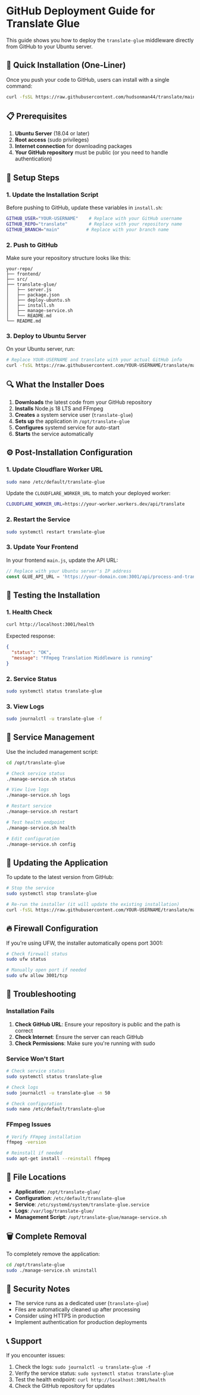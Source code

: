 # GitHub Deployment Guide for Translate Glue

This guide shows you how to deploy the `translate-glue` middleware directly from GitHub to your Ubuntu server.

## 🚀 Quick Installation (One-Liner)

Once you push your code to GitHub, users can install with a single command:

```bash
curl -fsSL https://raw.githubusercontent.com/hudsonman44/translate/main/translate-glue/install.sh | sudo bash
```

## 📋 Prerequisites

1. **Ubuntu Server** (18.04 or later)
2. **Root access** (sudo privileges)
3. **Internet connection** for downloading packages
4. **Your GitHub repository** must be public (or you need to handle authentication)

## 🔧 Setup Steps

### 1. Update the Installation Script

Before pushing to GitHub, update these variables in `install.sh`:

```bash
GITHUB_USER="YOUR-USERNAME"    # Replace with your GitHub username
GITHUB_REPO="translate"        # Replace with your repository name  
GITHUB_BRANCH="main"          # Replace with your branch name
```

### 2. Push to GitHub

Make sure your repository structure looks like this:

```
your-repo/
├── frontend/
├── src/
├── translate-glue/
│   ├── server.js
│   ├── package.json
│   ├── deploy-ubuntu.sh
│   ├── install.sh
│   ├── manage-service.sh
│   └── README.md
└── README.md
```

### 3. Deploy to Ubuntu Server

On your Ubuntu server, run:

```bash
# Replace YOUR-USERNAME and translate with your actual GitHub info
curl -fsSL https://raw.githubusercontent.com/YOUR-USERNAME/translate/main/translate-glue/install.sh | sudo bash
```

## 🔍 What the Installer Does

1. **Downloads** the latest code from your GitHub repository
2. **Installs** Node.js 18 LTS and FFmpeg
3. **Creates** a system service user (`translate-glue`)
4. **Sets up** the application in `/opt/translate-glue`
5. **Configures** systemd service for auto-start
6. **Starts** the service automatically

## ⚙️ Post-Installation Configuration

### 1. Update Cloudflare Worker URL

```bash
sudo nano /etc/default/translate-glue
```

Update the `CLOUDFLARE_WORKER_URL` to match your deployed worker:

```bash
CLOUDFLARE_WORKER_URL=https://your-worker.workers.dev/api/translate
```

### 2. Restart the Service

```bash
sudo systemctl restart translate-glue
```

### 3. Update Your Frontend

In your frontend `main.js`, update the API URL:

```javascript
// Replace with your Ubuntu server's IP address
const GLUE_API_URL = 'https://your-domain.com:3001/api/process-and-translate'; // Use HTTPS for production
```

## 🧪 Testing the Installation

### 1. Health Check

```bash
curl http://localhost:3001/health
```

Expected response:
```json
{
  "status": "OK",
  "message": "FFmpeg Translation Middleware is running"
}
```

### 2. Service Status

```bash
sudo systemctl status translate-glue
```

### 3. View Logs

```bash
sudo journalctl -u translate-glue -f
```

## 📱 Service Management

Use the included management script:

```bash
cd /opt/translate-glue

# Check service status
./manage-service.sh status

# View live logs
./manage-service.sh logs

# Restart service
./manage-service.sh restart

# Test health endpoint
./manage-service.sh health

# Edit configuration
./manage-service.sh config
```

## 🔄 Updating the Application

To update to the latest version from GitHub:

```bash
# Stop the service
sudo systemctl stop translate-glue

# Re-run the installer (it will update the existing installation)
curl -fsSL https://raw.githubusercontent.com/YOUR-USERNAME/translate/main/translate-glue/install.sh | sudo bash
```

## 🔥 Firewall Configuration

If you're using UFW, the installer automatically opens port 3001:

```bash
# Check firewall status
sudo ufw status

# Manually open port if needed
sudo ufw allow 3001/tcp
```

## 🚨 Troubleshooting

### Installation Fails

1. **Check GitHub URL**: Ensure your repository is public and the path is correct
2. **Check Internet**: Ensure the server can reach GitHub
3. **Check Permissions**: Make sure you're running with sudo

### Service Won't Start

```bash
# Check service status
sudo systemctl status translate-glue

# Check logs
sudo journalctl -u translate-glue -n 50

# Check configuration
sudo nano /etc/default/translate-glue
```

### FFmpeg Issues

```bash
# Verify FFmpeg installation
ffmpeg -version

# Reinstall if needed
sudo apt-get install --reinstall ffmpeg
```

## 📁 File Locations

- **Application**: `/opt/translate-glue/`
- **Configuration**: `/etc/default/translate-glue`
- **Service**: `/etc/systemd/system/translate-glue.service`
- **Logs**: `/var/log/translate-glue/`
- **Management Script**: `/opt/translate-glue/manage-service.sh`

## 🗑️ Complete Removal

To completely remove the application:

```bash
cd /opt/translate-glue
sudo ./manage-service.sh uninstall
```

## 🔐 Security Notes

- The service runs as a dedicated user (`translate-glue`)
- Files are automatically cleaned up after processing
- Consider using HTTPS in production
- Implement authentication for production deployments

## 📞 Support

If you encounter issues:

1. Check the logs: `sudo journalctl -u translate-glue -f`
2. Verify the service status: `sudo systemctl status translate-glue`
3. Test the health endpoint: `curl http://localhost:3001/health`
4. Check the GitHub repository for updates
